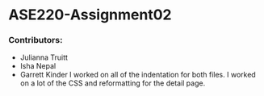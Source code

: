 # ASE220-Assignment02

### Contributors:
- Julianna Truitt 
- Isha Nepal
- Garrett Kinder
    I worked on all of the indentation for both files. I worked on a lot of the CSS and reformatting for the detail page.
